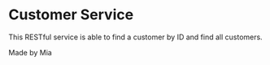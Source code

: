 # Customer Service

This RESTful service is able to find a customer by ID and find all customers. 

Made by Mia
